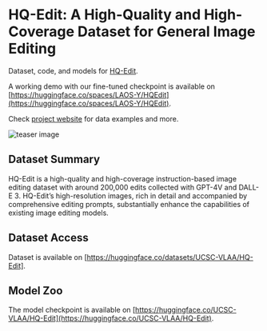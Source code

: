 # HQ-Edit: A High-Quality and High-Coverage Dataset for General Image Editing

Dataset, code, and models for [HQ-Edit]().

A working demo with our fine-tuned checkpoint is available on [https://huggingface.co/spaces/LAOS-Y/HQEdit](https://huggingface.co/spaces/LAOS-Y/HQEdit).

Check [project website](https://thefllood.github.io/HQEdit_web/) for data examples and more.

![teaser image](figs/teaser.png)

## Dataset Summary
HQ-Edit is a high-quality and high-coverage instruction-based image editing dataset with around 200,000 edits collected with GPT-4V and DALL-E 3. HQ-Edit’s high-resolution images, rich in detail and accompanied by comprehensive editing prompts, substantially enhance the capabilities of existing image editing models.

## Dataset Access
Dataset is available on [https://huggingface.co/datasets/UCSC-VLAA/HQ-Edit].

## Model Zoo
The model checkpoint is available on [https://huggingface.co/UCSC-VLAA/HQ-Edit](https://huggingface.co/UCSC-VLAA/HQ-Edit).

<!-- ## Citation Information

If you find our HQ-Edit dataset or the fine-tuned checkpoint useful, please consider citing our paper:

```
``` -->
